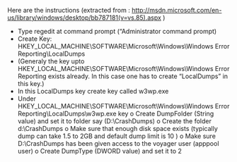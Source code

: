 Here are the instructions (extracted from : http://msdn.microsoft.com/en-us/library/windows/desktop/bb787181(v=vs.85).aspx )
-	Type regedit at command prompt (“Administrator command prompt)
-	Create Key: HKEY_LOCAL_MACHINE\SOFTWARE\Microsoft\Windows\Windows Error Reporting\LocalDumps
-	(Generaly the key upto HKEY_LOCAL_MACHINE\SOFTWARE\Microsoft\Windows\Windows Error Reporting exists already. In this case one has to create “LocalDumps” in this key.)
-	In this LocalDumps key create key called w3wp.exe
-	Under HKEY_LOCAL_MACHINE\SOFTWARE\Microsoft\Windows\Windows Error Reporting\LocalDumps\w3wp.exe key
o	Create DumpFolder  (String value) and set it to folder say (D:\CrashDumps)
o	Create the folder d:\CrashDumps
o	Make sure that enough disk space exists (typically dump can take 1.5 to 2GB and default dump limit is 10 )
o	Make sure D:\CrashDumps has been given access to the voyager user (apppool user)
o	Create DumpType (DWORD value) and set it to 2

